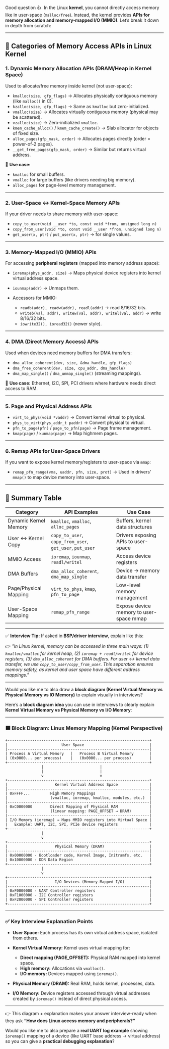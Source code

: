 Good question 👍. In the Linux **kernel**, you cannot directly access memory like in user-space (`malloc/free`). Instead, the kernel provides **APIs for memory allocation and memory-mapped I/O (MMIO)**. Let’s break it down in depth from scratch:

---

## 🧠 Categories of Memory Access APIs in Linux Kernel

### 1. **Dynamic Memory Allocation APIs (DRAM/Heap in Kernel Space)**

Used to allocate/free memory inside kernel (not user-space):

* `kmalloc(size, gfp_flags)`
  → Allocates physically contiguous memory (like `malloc()` in C).
* `kzalloc(size, gfp_flags)`
  → Same as `kmalloc` but zero-initialized.
* `vmalloc(size)`
  → Allocates virtually contiguous memory (physical may be scattered).
* `vzalloc(size)`
  → Zero-initialized `vmalloc`.
* `kmem_cache_alloc()` / `kmem_cache_create()`
  → Slab allocator for objects of fixed size.
* `alloc_pages(gfp_mask, order)`
  → Allocates pages directly (order = power-of-2 pages).
* `__get_free_pages(gfp_mask, order)`
  → Similar but returns virtual address.

🔎 **Use case:**

* `kmalloc` for small buffers.
* `vmalloc` for large buffers (like drivers needing big memory).
* `alloc_pages` for page-level memory management.

---

### 2. **User-Space ↔ Kernel-Space Memory APIs**

If your driver needs to share memory with user-space:

* `copy_to_user(void __user *to, const void *from, unsigned long n)`
* `copy_from_user(void *to, const void __user *from, unsigned long n)`
* `get_user(x, ptr)` / `put_user(x, ptr)` → for single values.

---

### 3. **Memory-Mapped I/O (MMIO) APIs**

For accessing **peripheral registers** (mapped into memory address space):

* `ioremap(phys_addr, size)`
  → Maps physical device registers into kernel virtual address space.
* `iounmap(addr)`
  → Unmaps them.
* Accessors for MMIO:

  * `readb(addr), readw(addr), readl(addr)` → read 8/16/32 bits.
  * `writeb(val, addr), writew(val, addr), writel(val, addr)` → write 8/16/32 bits.
  * `iowrite32(), ioread32()` (newer style).

---

### 4. **DMA (Direct Memory Access) APIs**

Used when devices need memory buffers for DMA transfers:

* `dma_alloc_coherent(dev, size, &dma_handle, gfp_flags)`
* `dma_free_coherent(dev, size, cpu_addr, dma_handle)`
* `dma_map_single()` / `dma_unmap_single()` (streaming mappings).

🔎 **Use case:**
Ethernet, I2C, SPI, PCI drivers where hardware needs direct access to RAM.

---

### 5. **Page and Physical Address APIs**

* `virt_to_phys(void *vaddr)` → Convert kernel virtual to physical.
* `phys_to_virt(phys_addr_t paddr)` → Convert physical to virtual.
* `pfn_to_page(pfn)` / `page_to_pfn(page)` → Page frame management.
* `kmap(page)` / `kunmap(page)` → Map highmem pages.

---

### 6. **Remap APIs for User-Space Drivers**

If you want to expose kernel memory/registers to user-space via `mmap`:

* `remap_pfn_range(vma, uaddr, pfn, size, prot)`
  → Used in drivers’ `mmap()` to map device memory into user-space.

---

## 📌 Summary Table

| Category              | API Examples                                             | Use Case                                |
| --------------------- | -------------------------------------------------------- | --------------------------------------- |
| Dynamic Kernel Memory | `kmalloc`, `vmalloc`, `alloc_pages`                      | Buffers, kernel data structures         |
| User <-> Kernel Copy  | `copy_to_user`, `copy_from_user`, `get_user`, `put_user` | Drivers exposing APIs to user-space     |
| MMIO Access           | `ioremap`, `iounmap`, `readl/writel`                     | Access device registers                 |
| DMA Buffers           | `dma_alloc_coherent`, `dma_map_single`                   | Device → memory data transfer           |
| Page/Physical Mapping | `virt_to_phys`, `kmap`, `pfn_to_page`                    | Low-level memory management             |
| User-Space Mapping    | `remap_pfn_range`                                        | Expose device memory to user-space mmap |

---

✅ **Interview Tip:**
If asked in **BSP/driver interview**, explain like this:

👉 *"In Linux kernel, memory can be accessed in three main ways: (1) `kmalloc/vmalloc` for kernel heap, (2) `ioremap + readl/writel` for device registers, (3) `dma_alloc_coherent` for DMA buffers. For user ↔ kernel data transfer, we use `copy_to_user/copy_from_user`. This separation ensures memory safety, as kernel and user space have different address mappings."*

---

Would you like me to also draw a **block diagram (Kernel Virtual Memory vs Physical Memory vs IO Memory)** to explain visually in interviews?


Here’s a **block diagram idea** you can use in interviews to clearly explain **Kernel Virtual Memory vs Physical Memory vs I/O Memory**:

---

### 🟦 Block Diagram: Linux Memory Mapping (Kernel Perspective)

```
+---------------------------------------------------------------+
|                        User Space                             |
|---------------------------------------------------------------|
| Process A Virtual Memory   |   Process B Virtual Memory       |
| (0x0000... per process)    |   (0x0000... per process)        |
+---------------------------------------------------------------+
                |                         |
                |                         |
                v                         v
+---------------------------------------------------------------+
|                     Kernel Virtual Address Space              |
|---------------------------------------------------------------|
| 0xFFFF...         High Memory Mappings                        |
|                   (vmalloc, ioremap, kmalloc, modules, etc.)  |
|---------------------------------------------------------------|
| 0xC0000000        Direct Mapping of Physical RAM              |
|                   (linear mapping: PAGE_OFFSET → DRAM)        |
|---------------------------------------------------------------|
| I/O Memory (ioremap) → Maps MMIO registers into Virtual Space |
|   Example: UART, I2C, SPI, PCIe device registers              |
+---------------------------------------------------------------+
                |
                v
+---------------------------------------------------------------+
|                     Physical Memory (DRAM)                    |
|---------------------------------------------------------------|
| 0x00000000 - Bootloader code, Kernel Image, Initramfs, etc.   |
| 0x10000000 - DDR Data Region                                  |
+---------------------------------------------------------------+
                |
                v
+---------------------------------------------------------------+
|                     I/O Devices (Memory-Mapped I/O)           |
|---------------------------------------------------------------|
| 0xF0000000 - UART Controller registers                        |
| 0xF1000000 - I2C Controller registers                         |
| 0xF2000000 - SPI Controller registers                         |
+---------------------------------------------------------------+
```

---

### ✅ Key Interview Explanation Points

* **User Space:** Each process has its own virtual address space, isolated from others.
* **Kernel Virtual Memory:** Kernel uses virtual mapping for:

  * **Direct mapping (PAGE\_OFFSET):** Physical RAM mapped into kernel space.
  * **High memory:** Allocations via `vmalloc()`.
  * **I/O memory:** Devices mapped using `ioremap()`.
* **Physical Memory (DRAM):** Real RAM, holds kernel, processes, data.
* **I/O Memory:** Device registers accessed through virtual addresses created by `ioremap()` instead of direct physical access.

---

👉 This diagram + explanation makes your answer interview-ready when they ask **“How does Linux access memory and peripherals?”**

Would you like me to also prepare a **real UART log example** showing `ioremap()` mapping of a device (like UART base address → virtual address) so you can give a **practical debugging explanation**?
